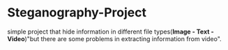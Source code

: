 # Steganography-Project
simple project that hide information in different file types(**Image - Text - Video**)"but there are some problems in extracting information from video".

